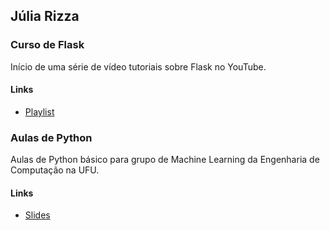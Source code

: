 ## Júlia Rizza
### Curso de Flask
Início de uma série de vídeo tutoriais sobre Flask no YouTube.
#### Links
* [Playlist](https://www.youtube.com/watch?v=r40pC9kyoj0&list=PL3BqW_m3m6a05ALSBW02qDXmfDKIip2KX)

### Aulas de Python
Aulas de Python básico para grupo de Machine Learning da Engenharia de Computação na UFU.
#### Links
* [Slides](http://slides.com/juliarizza)
